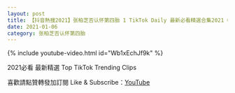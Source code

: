 ```yaml
---
layout: post
title: 【抖音熱搜2021】张柏芝否认怀第四胎 1 TikTok Daily 最新必看精選合集2021 01 06
date: 2021-01-06
category: 张柏芝否认怀第四胎
---
```


{% include youtube-video.html id="Wb1xEchJf9k" %}

2021必看 最新精選 Top TikTok Trending Clips

喜歡請點贊轉發加訂閱 Like & Subscribe：[YouTube](https://www.youtube.com/channel/UCAoR7VcanIPd04uEq_GIylA/videos)

